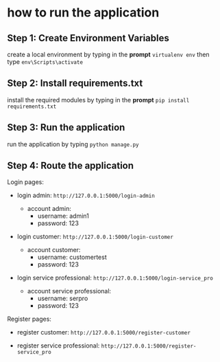 # how to run the application

## Step 1: Create Environment Variables
create a local environment by typing in the **prompt** `virtualenv env` then type `env\Scripts\activate`


## Step 2: Install requirements.txt
install the required modules by typing in the **prompt** `pip install requirements.txt`

## Step 3: Run the application
run the application by typing `python manage.py`

## Step 4: Route the application

Login pages:
- login admin: `http://127.0.0.1:5000/login-admin`
    - account admin:
        - username: admin1
        - password: 123

- login customer: `http://127.0.0.1:5000/login-customer`
    - account customer:
        - username: customertest
        - password: 123

- login service professional: `http://127.0.0.1:5000/login-service_pro`
    - account service professional:
        - username: serpro
        - password: 123


Register pages:

- register customer: `http://127.0.0.1:5000/register-customer` 

- register service professional: `http://127.0.0.1:5000/register-service_pro`